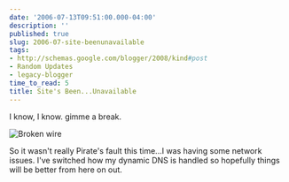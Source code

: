 ```yaml
---
date: '2006-07-13T09:51:00.000-04:00'
description: ''
published: true
slug: 2006-07-site-beenunavailable
tags:
- http://schemas.google.com/blogger/2008/kind#post
- Random Updates
- legacy-blogger
time_to_read: 5
title: Site's Been...Unavailable
---
```


I know, I know. gimme a break.

<img alt="Broken wire" src="http://wassupy.com/blog-images/PirateWires01.jpg" title="Broken wire" />

So it wasn't really Pirate's fault this time...I was having some network issues. I've switched how my dynamic DNS is handled so hopefully things will be better from here on out.